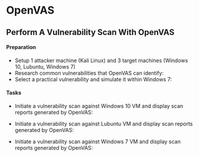 # OpenVAS

## Perform A Vulnerability Scan With OpenVAS

#### Preparation
- Setup 1 attacker machine (Kali Linux) and 3 target machines (Windows 10, Lubuntu, Windows 7)
- Research common vulnerabilities that OpenVAS can identify:
- Select a practical vulnerability and simulate it within Windows 7:

#### Tasks
- Initiate a vulnerability scan against Windows 10 VM and display scan reports generated by OpenVAS:
  
- Initiate a vulnerability scan against Lubuntu VM and display scan reports generated by OpenVAS:
  
- Initiate a vulnerability scan against Windows 7 VM and display scan reports generated by OpenVAS:
  
